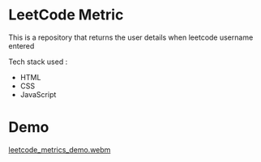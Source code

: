 # LeetCode Metric
This is a repository that returns the user details when leetcode username entered

Tech stack used :
- HTML
- CSS 
- JavaScript

# Demo

[leetcode_metrics_demo.webm](https://github.com/user-attachments/assets/f5a98dfa-9d5c-4436-9c28-dd600a89ca73)
